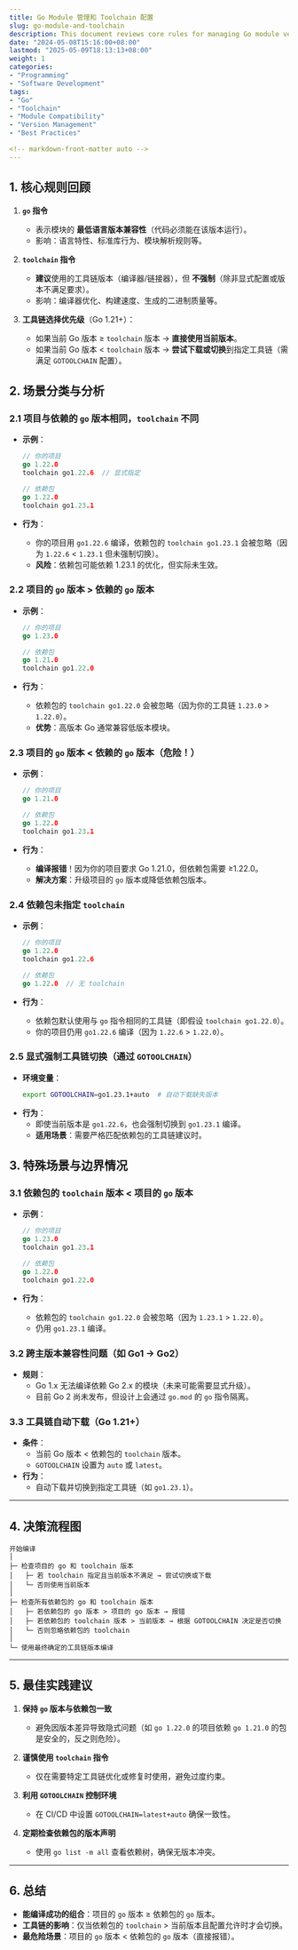 ```yaml
---
title: Go Module 管理和 Toolchain 配置
slug: go-module-and-toolchain
description: This document reviews core rules for managing Go module versions and toolchain compatibility, analyzes different scenarios, and provides best practice recommendations to ensure successful builds.
date: "2024-05-08T15:16:00+08:00"
lastmod: "2025-05-09T18:13:13+08:00"
weight: 1
categories: 
- "Programming"
- "Software Development"
tags: 
- "Go"
- "Toolchain"
- "Module Compatibility"
- "Version Management"
- "Best Practices"

<!-- markdown-front-matter auto -->
---
```


<!-- more -->

## 1. 核心规则回顾

1. **`go` 指令**

   - 表示模块的 **最低语言版本兼容性**（代码必须能在该版本运行）。
   - 影响：语言特性、标准库行为、模块解析规则等。

2. **`toolchain` 指令**

   - **建议**使用的工具链版本（编译器/链接器），但 **不强制**（除非显式配置或版本不满足要求）。
   - 影响：编译器优化、构建速度、生成的二进制质量等。

3. **工具链选择优先级**（Go 1.21+）：
   - 如果当前 Go 版本 ≥ `toolchain` 版本 → **直接使用当前版本**。
   - 如果当前 Go 版本 < `toolchain` 版本 → **尝试下载或切换**到指定工具链（需满足 `GOTOOLCHAIN` 配置）。

## 2. 场景分类与分析

### 2.1 项目与依赖的 `go` 版本相同，`toolchain` 不同

- **示例**：

  ```go
  // 你的项目
  go 1.22.0
  toolchain go1.22.6  // 显式指定

  // 依赖包
  go 1.22.0
  toolchain go1.23.1
  ```

- **行为**：
  - 你的项目用 `go1.22.6` 编译，依赖包的 `toolchain go1.23.1` 会被忽略（因为 `1.22.6` < `1.23.1` 但未强制切换）。
  - **风险**：依赖包可能依赖 1.23.1 的优化，但实际未生效。

### 2.2 项目的 `go` 版本 > 依赖的 `go` 版本

- **示例**：

  ```go
  // 你的项目
  go 1.23.0

  // 依赖包
  go 1.21.0
  toolchain go1.22.0
  ```

- **行为**：
  - 依赖包的 `toolchain go1.22.0` 会被忽略（因为你的工具链 `1.23.0` > `1.22.0`）。
  - **优势**：高版本 Go 通常兼容低版本模块。

### 2.3 项目的 `go` 版本 < 依赖的 `go` 版本（危险！）

- **示例**：

  ```go
  // 你的项目
  go 1.21.0

  // 依赖包
  go 1.22.0
  toolchain go1.23.1
  ```

- **行为**：
  - **编译报错**！因为你的项目要求 Go 1.21.0，但依赖包需要 ≥1.22.0。
  - **解决方案**：升级项目的 `go` 版本或降低依赖包版本。

### 2.4 依赖包未指定 `toolchain`

- **示例**：

  ```go
  // 你的项目
  go 1.22.0
  toolchain go1.22.6

  // 依赖包
  go 1.22.0  // 无 toolchain
  ```

- **行为**：
  - 依赖包默认使用与 `go` 指令相同的工具链（即假设 `toolchain go1.22.0`）。
  - 你的项目仍用 `go1.22.6` 编译（因为 `1.22.6` > `1.22.0`）。

### 2.5 显式强制工具链切换（通过 `GOTOOLCHAIN`）

- **环境变量**：
  ```sh
  export GOTOOLCHAIN=go1.23.1+auto  # 自动下载缺失版本
  ```
- **行为**：
  - 即使当前版本是 `go1.22.6`，也会强制切换到 `go1.23.1` 编译。
  - **适用场景**：需要严格匹配依赖包的工具链建议时。

## 3. 特殊场景与边界情况

### 3.1 依赖包的 `toolchain` 版本 < 项目的 `go` 版本

- **示例**：

  ```go
  // 你的项目
  go 1.23.0
  toolchain go1.23.1

  // 依赖包
  go 1.22.0
  toolchain go1.22.0
  ```

- **行为**：
  - 依赖包的 `toolchain go1.22.0` 会被忽略（因为 `1.23.1` > `1.22.0`）。
  - 仍用 `go1.23.1` 编译。

### 3.2 跨主版本兼容性问题（如 Go1 → Go2）

- **规则**：
  - Go 1.x 无法编译依赖 Go 2.x 的模块（未来可能需要显式升级）。
  - 目前 Go 2 尚未发布，但设计上会通过 `go.mod` 的 `go` 指令隔离。

### 3.3 工具链自动下载（Go 1.21+）

- **条件**：
  - 当前 Go 版本 < 依赖包的 `toolchain` 版本。
  - `GOTOOLCHAIN` 设置为 `auto` 或 `latest`。
- **行为**：
  - 自动下载并切换到指定工具链（如 `go1.23.1`）。

---

## 4. 决策流程图

```plaintext
开始编译
│
├─ 检查项目的 go 和 toolchain 版本
│   ├─ 若 toolchain 指定且当前版本不满足 → 尝试切换或下载
│   └─ 否则使用当前版本
│
├─ 检查所有依赖包的 go 和 toolchain 版本
│   ├─ 若依赖包的 go 版本 > 项目的 go 版本 → 报错
│   ├─ 若依赖包的 toolchain 版本 > 当前版本 → 根据 GOTOOLCHAIN 决定是否切换
│   └─ 否则忽略依赖包的 toolchain
│
└─ 使用最终确定的工具链版本编译
```

---

## 5. 最佳实践建议

1. **保持 `go` 版本与依赖包一致**

   - 避免因版本差异导致隐式问题（如 `go 1.22.0` 的项目依赖 `go 1.21.0` 的包是安全的，反之则危险）。

2. **谨慎使用 `toolchain` 指令**

   - 仅在需要特定工具链优化或修复时使用，避免过度约束。

3. **利用 `GOTOOLCHAIN` 控制环境**

   - 在 CI/CD 中设置 `GOTOOLCHAIN=latest+auto` 确保一致性。

4. **定期检查依赖包的版本声明**
   - 使用 `go list -m all` 查看依赖树，确保无版本冲突。

---

## 6. 总结

- **能编译成功的组合**：项目的 `go` 版本 ≥ 依赖包的 `go` 版本。
- **工具链的影响**：仅当依赖包的 `toolchain` > 当前版本且配置允许时才会切换。
- **最危险场景**：项目的 `go` 版本 < 依赖包的 `go` 版本（直接报错）。
